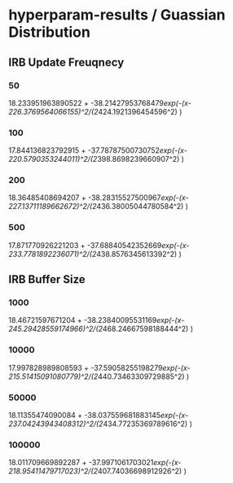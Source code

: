 # hyperparam-results / Guassian Distribution

## IRB Update Freuqnecy 
### 50
18.233951963890522 + -38.21427953768479*exp(-(x-226.3769564066155)^2/(2*424.1921396454596^2) )
### 100
17.844136823792915 + -37.78787500730752*exp(-(x-220.5790353244011)^2/(2*398.8698239660907^2) )
### 200
18.36485408694207 + -38.28315527500967*exp(-(x-227.13711189662672)^2/(2*436.38005044780584^2) )
### 500
17.871770926221203 + -37.68840542352669*exp(-(x-233.7781892236071)^2/(2*438.8576345613392^2) )


## IRB Buffer Size
### 1000
18.46721597671204 + -38.23840095531169*exp(-(x-245.29428559174966)^2/(2*468.24667598188444^2) )
### 10000
17.997828989808593 + -37.59058255198279*exp(-(x-215.51415091080779)^2/(2*440.73463309729885^2) )
### 50000
18.11355474090084 + -38.037559681883145*exp(-(x-237.04243943408312)^2/(2*434.77235369789616^2) )
### 100000
18.011709669892287 + -37.9971061703021*exp(-(x-218.95411479717023)^2/(2*407.74036698912926^2) )

